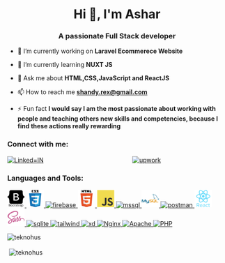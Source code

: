 <h1 align="center">Hi 👋, I'm Ashar</h1>
<h3 align="center">A passionate Full Stack developer</h3>


- 🔭 I’m currently working on **Laravel Ecommerece Website**

- 🌱 I’m currently learning **NUXT JS**

- 💬 Ask me about **HTML,CSS,JavaScript and ReactJS**

- 📫 How to reach me **shandy.rex@gmail.com**

- ⚡ Fun fact **I would say I am the most passionate about working with people and teaching others new skills and competencies, because I find these actions really rewarding**
<h3 align="left">Connect with me:</h3>
<p align="left">
  
  

<a href="https://www.linkedin.com/in/gotechsol/" target="blank"><img align="center" src="https://user-images.githubusercontent.com/98559033/209136143-564c929d-20bc-46cf-9b4d-db6814809da1.png" alt="Linked=IN" height="50" width="50" style="padding-right:200px"></a>
  <span style = "margin-top: 6px;">
  <a href="https://www.upwork.com/freelancers/asharsiddiqui" target="blank"><img align="center" src="https://user-images.githubusercontent.com/98559033/209135660-78dea20e-fe98-4b5f-a68d-31451a707f41.png" alt="upwork" height="50" width="80" /></a>
    </span>
</p>

<h3 align="left">Languages and Tools:</h3>
<p align="left"> <a href="https://getbootstrap.com" target="_blank" rel="noreferrer"> <img src="https://raw.githubusercontent.com/devicons/devicon/master/icons/bootstrap/bootstrap-plain-wordmark.svg" alt="bootstrap" width="40" height="40"/> </a> <a href="https://www.w3schools.com/css/" target="_blank" rel="noreferrer"> <img src="https://raw.githubusercontent.com/devicons/devicon/master/icons/css3/css3-original-wordmark.svg" alt="css3" width="40" height="40"/> </a>  <a href="https://firebase.google.com/" target="_blank" rel="noreferrer"> <img src="https://www.vectorlogo.zone/logos/firebase/firebase-icon.svg" alt="firebase" width="40" height="40"/> </a> <a href="https://www.w3.org/html/" target="_blank" rel="noreferrer"> <img src="https://raw.githubusercontent.com/devicons/devicon/master/icons/html5/html5-original-wordmark.svg" alt="html5" width="40" height="40"/> </a> <a href="https://developer.mozilla.org/en-US/docs/Web/JavaScript" target="_blank" rel="noreferrer"> <img src="https://raw.githubusercontent.com/devicons/devicon/master/icons/javascript/javascript-original.svg" alt="javascript" width="40" height="40"/> </a> <a href="https://www.microsoft.com/en-us/sql-server" target="_blank" rel="noreferrer"> <img src="https://www.svgrepo.com/show/303229/microsoft-sql-server-logo.svg" alt="mssql" width="40" height="40"/> </a> <a href="https://www.mysql.com/" target="_blank" rel="noreferrer"> <img src="https://raw.githubusercontent.com/devicons/devicon/master/icons/mysql/mysql-original-wordmark.svg" alt="mysql" width="40" height="40"/> </a> <a href="https://postman.com" target="_blank" rel="noreferrer"> <img src="https://www.vectorlogo.zone/logos/getpostman/getpostman-icon.svg" alt="postman" width="40" height="40"/> </a> <a href="https://reactjs.org/" target="_blank" rel="noreferrer"> <img src="https://raw.githubusercontent.com/devicons/devicon/master/icons/react/react-original-wordmark.svg" alt="react" width="40" height="40"/> </a> <a href="https://sass-lang.com" target="_blank" rel="noreferrer"> <img src="https://raw.githubusercontent.com/devicons/devicon/master/icons/sass/sass-original.svg" alt="sass" width="40" height="40"/> </a> <a href="https://www.sqlite.org/" target="_blank" rel="noreferrer"> <img src="https://www.vectorlogo.zone/logos/sqlite/sqlite-icon.svg" alt="sqlite" width="40" height="40"/> </a> <a href="https://tailwindcss.com/" target="_blank" rel="noreferrer"> <img src="https://www.vectorlogo.zone/logos/tailwindcss/tailwindcss-icon.svg" alt="tailwind" width="40" height="40"/> </a> <a href="https://www.adobe.com/products/xd.html" target="_blank" rel="noreferrer"> <img src="https://cdn.worldvectorlogo.com/logos/adobe-xd.svg" alt="xd" width="40" height="40"/> </a><a href="https://www.nginx.com/" target="_blank" rel="noreferrer"> <img src="https://user-images.githubusercontent.com/98559033/209137535-be5266f6-a07d-4cc5-a767-a0b6bdeb4c0f.svg" alt="Nginx" width="40" height="40"/> </a><a href="https://www.apache.org/" target="_blank" rel="noreferrer"> <img src="https://user-images.githubusercontent.com/98559033/209137783-0c4738d2-839e-42c9-a934-dc8c66669c64.png" alt="Apache" width="60" height="40"/> </a> <a href="https://www.php.net/" target="_blank" rel="noreferrer"> <img src="https://user-images.githubusercontent.com/98559033/209138977-07e8f946-32b8-4327-8f8d-8638e7c2f76d.svg" alt="PHP" width="40" height="40"/> </a></p>

<p style = "padding-bottom: 20px"><img align="left" src="https://github-readme-stats.vercel.app/api/top-langs?username=masharsiddiqui&show_icons=true&locale=en&layout=compact" alt="teknohus" /></p>

<p>&nbsp;<img align="center" src="https://github-readme-stats.vercel.app/api?username=masharsiddiqui&show_icons=true&locale=en" alt="teknohus" /></p>
